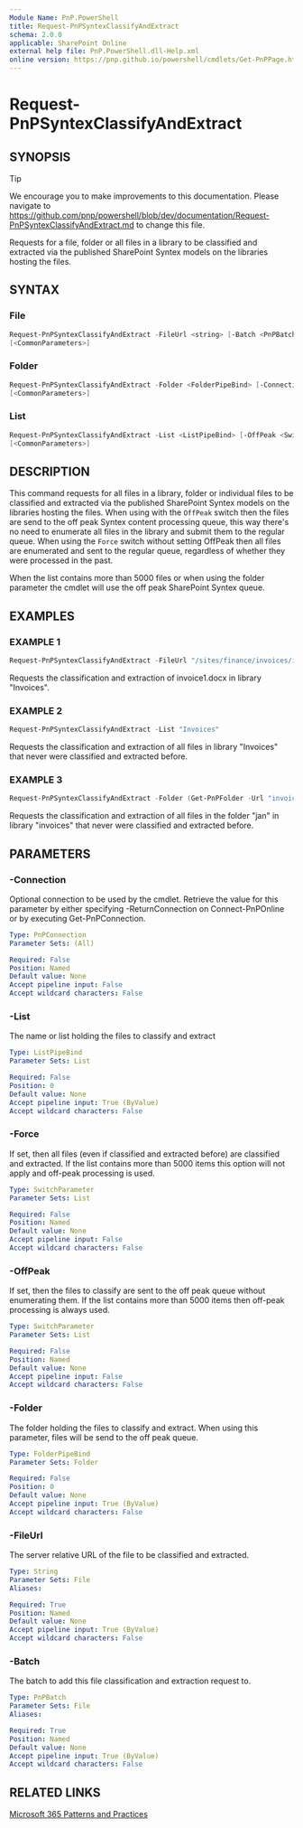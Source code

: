 ```yaml
---
Module Name: PnP.PowerShell
title: Request-PnPSyntexClassifyAndExtract
schema: 2.0.0
applicable: SharePoint Online
external help file: PnP.PowerShell.dll-Help.xml
online version: https://pnp.github.io/powershell/cmdlets/Get-PnPPage.html
---
```

 
# Request-PnPSyntexClassifyAndExtract

## SYNOPSIS

> [!TIP]
> We encourage you to make improvements to this documentation. Please navigate to https://github.com/pnp/powershell/blob/dev/documentation/Request-PnPSyntexClassifyAndExtract.md to change this file.

Requests for a file, folder or all files in a library to be classified and extracted via the published SharePoint Syntex models on the libraries hosting the files.

## SYNTAX

### File
```powershell
Request-PnPSyntexClassifyAndExtract -FileUrl <string> [-Batch <PnPBatch>]  [-Connection <PnPConnection>] 
[<CommonParameters>]
```

### Folder
```powershell
Request-PnPSyntexClassifyAndExtract -Folder <FolderPipeBind> [-Connection <PnPConnection>] 
[<CommonParameters>]
```

### List
```powershell
Request-PnPSyntexClassifyAndExtract -List <ListPipeBind> [-OffPeak <SwitchParameter>] [-Force <SwitchParameter>] [-Connection <PnPConnection>] 
[<CommonParameters>]
```

## DESCRIPTION

This command requests for all files in a library, folder or individual files to be classified and extracted via the published SharePoint Syntex models on the libraries hosting the files. When using with the `OffPeak` switch then the files are send to the off peak Syntex content processing queue, this way there's no need to enumerate all files in the library and submit them to the regular queue. When using the `Force` switch without setting OffPeak then all files are enumerated and sent to the regular queue, regardless of whether they were processed in the past.

When the list contains more than 5000 files or when using the folder parameter the cmdlet will use the off peak SharePoint Syntex queue.

## EXAMPLES

### EXAMPLE 1
```powershell
Request-PnPSyntexClassifyAndExtract -FileUrl "/sites/finance/invoices/invoice1.docx" 
```

Requests the classification and extraction of invoice1.docx in library "Invoices".

### EXAMPLE 2
```powershell
Request-PnPSyntexClassifyAndExtract -List "Invoices"
```

Requests the classification and extraction of all files in library "Invoices" that never were classified and extracted before.

### EXAMPLE 3
```powershell
Request-PnPSyntexClassifyAndExtract -Folder (Get-PnPFolder -Url "invoices/Q1/jan")
```

Requests the classification and extraction of all files in the folder "jan" in library "invoices" that never were classified and extracted before.

## PARAMETERS

### -Connection
Optional connection to be used by the cmdlet. Retrieve the value for this parameter by either specifying -ReturnConnection on Connect-PnPOnline or by executing Get-PnPConnection.

```yaml
Type: PnPConnection
Parameter Sets: (All)

Required: False
Position: Named
Default value: None
Accept pipeline input: False
Accept wildcard characters: False
```

### -List
The name or list holding the files to classify and extract

```yaml
Type: ListPipeBind
Parameter Sets: List

Required: False
Position: 0
Default value: None
Accept pipeline input: True (ByValue)
Accept wildcard characters: False
```

### -Force
If set, then all files (even if classified and extracted before) are classified and extracted. If the list contains more than 5000 items this option will not apply and off-peak processing is used.

```yaml
Type: SwitchParameter
Parameter Sets: List

Required: False
Position: Named
Default value: None
Accept pipeline input: False
Accept wildcard characters: False
```

### -OffPeak
If set, then the files to classify are sent to the off peak queue without enumerating them. If the list contains more than 5000 items then off-peak processing is always used.

```yaml
Type: SwitchParameter
Parameter Sets: List

Required: False
Position: Named
Default value: None
Accept pipeline input: False
Accept wildcard characters: False
```

### -Folder
The folder holding the files to classify and extract. When using this parameter, files will be send to the off peak queue.

```yaml
Type: FolderPipeBind
Parameter Sets: Folder

Required: False
Position: 0
Default value: None
Accept pipeline input: True (ByValue)
Accept wildcard characters: False
```

### -FileUrl
The server relative URL of the file to be classified and extracted.

```yaml
Type: String
Parameter Sets: File
Aliases:

Required: True
Position: Named
Default value: None
Accept pipeline input: True (ByValue)
Accept wildcard characters: False
```

### -Batch
The batch to add this file classification and extraction request to.

```yaml
Type: PnPBatch
Parameter Sets: File
Aliases:

Required: True
Position: Named
Default value: None
Accept pipeline input: True (ByValue)
Accept wildcard characters: False
```


## RELATED LINKS

[Microsoft 365 Patterns and Practices](https://aka.ms/m365pnp)
